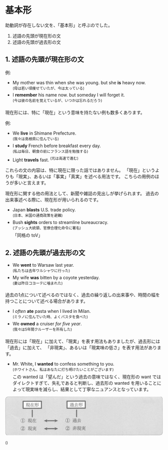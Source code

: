 # 基本形
助動詞が存在しない文を、「基本形」と呼ぶのでした。

1. 述語の先頭が現在形の文
2. 述語の先頭が過去形の文

## 1. 述語の先頭が現在形の文
例:
- My mother was thin when she was young. but she __is__ heavy now.  
  <sup>(母は若い頃痩せていたが、今は太っている)</sup>
- I __remember__ his name now. but someday I will forget it.  
  <sup>(今は彼の名前を覚えているが、いつかは忘れるだろう)</sup>

現在形には、特に「現在」という意味を持たない例も数多くあります。

例:
- We __live__ in Shimane Prefecture.  
  <sup>(我々は島根県に住んでいる)</sup>
- I __study__ French before breakfast every day.  
  <sup>(私は毎日、朝食の前にフランス語を勉強する)</sup>
- Light __travels__ fast.
  <sup>(光は高速で進む)</sup>

これらの文の内容は、特に現在に限った話ではありません。
「現在」というよりも「現実」、あるいは「事実」「真実」を述べる用法です。
こちらの用例のほうが多いと言えます。

現在形に関する他の用法として、新聞や雑誌の見出しが挙げられます。
過去の出来事述べる際に、現在形が用いられるのです。

- Japan __blasts__ U.S. trade policy.  
  <sup>(日本、米国の通商政策を避難)</sup>
- Bush __sights__ orders to streamline bureaucracy.  
  <sup>(ブッシュ大統領、官僚合理化命令に署名)</sup>  
  「同格の toV」

## 2. 述語の先頭が過去形の文
- We __went__ to Warsaw last year.  
  <sup>(私たちは去年ワルシャワに行った)</sup>
- My wife __was__ bitten by a coyote yesterday.  
  <sup>(妻は昨日コヨーテに噛まれた)</sup>

過去の1点について述べるのではなく、過去の繰り返しの出来事や、時間の幅を持つことについて述べる場合があります。
- I _often_ __ate__ pasta when I lived in Milan.  
  <sup>(ミラノに住んでいた時、よくパスタを食べた)</sup>
- We __owned__ a cruiser _for five year_.   
  <sup>(我々は5年間クルーザーを所有した)</sup>

現在形には「現在」に加えて、「現実」を表す用法もありましたが、過去形には「過去」に加えて、
「非現実」、あるいは「現実味の低さ」を表す用法があります。
- Mr. White, I __wanted__ to confess something to you.  
  <sup>(ホワイトさん、私はあなたに打ち明けたいことがございます)</sup>  
  この wanted は「望んだ」という過去の意味ではなく、現在形の want ではダイレクトすぎて、失礼であると判断し、過去形の wanted を用いることによって現実味を減らし、結果として丁寧なニュアンスとなっています。

<img src="fig/基本形-現在形と過去形.png" width="600"/>



  <sup>()</sup>
